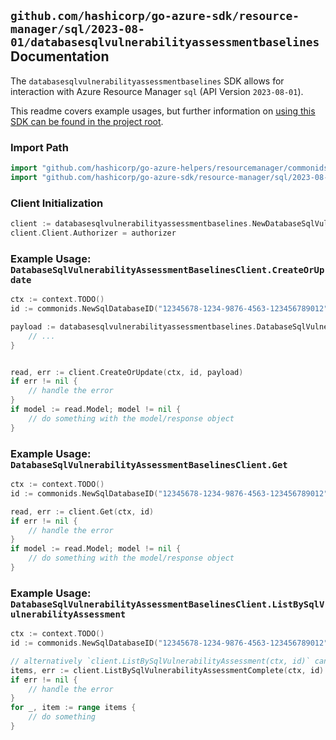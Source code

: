 
## `github.com/hashicorp/go-azure-sdk/resource-manager/sql/2023-08-01/databasesqlvulnerabilityassessmentbaselines` Documentation

The `databasesqlvulnerabilityassessmentbaselines` SDK allows for interaction with Azure Resource Manager `sql` (API Version `2023-08-01`).

This readme covers example usages, but further information on [using this SDK can be found in the project root](https://github.com/hashicorp/go-azure-sdk/tree/main/docs).

### Import Path

```go
import "github.com/hashicorp/go-azure-helpers/resourcemanager/commonids"
import "github.com/hashicorp/go-azure-sdk/resource-manager/sql/2023-08-01/databasesqlvulnerabilityassessmentbaselines"
```


### Client Initialization

```go
client := databasesqlvulnerabilityassessmentbaselines.NewDatabaseSqlVulnerabilityAssessmentBaselinesClientWithBaseURI("https://management.azure.com")
client.Client.Authorizer = authorizer
```


### Example Usage: `DatabaseSqlVulnerabilityAssessmentBaselinesClient.CreateOrUpdate`

```go
ctx := context.TODO()
id := commonids.NewSqlDatabaseID("12345678-1234-9876-4563-123456789012", "example-resource-group", "serverName", "databaseName")

payload := databasesqlvulnerabilityassessmentbaselines.DatabaseSqlVulnerabilityAssessmentRuleBaselineListInput{
	// ...
}


read, err := client.CreateOrUpdate(ctx, id, payload)
if err != nil {
	// handle the error
}
if model := read.Model; model != nil {
	// do something with the model/response object
}
```


### Example Usage: `DatabaseSqlVulnerabilityAssessmentBaselinesClient.Get`

```go
ctx := context.TODO()
id := commonids.NewSqlDatabaseID("12345678-1234-9876-4563-123456789012", "example-resource-group", "serverName", "databaseName")

read, err := client.Get(ctx, id)
if err != nil {
	// handle the error
}
if model := read.Model; model != nil {
	// do something with the model/response object
}
```


### Example Usage: `DatabaseSqlVulnerabilityAssessmentBaselinesClient.ListBySqlVulnerabilityAssessment`

```go
ctx := context.TODO()
id := commonids.NewSqlDatabaseID("12345678-1234-9876-4563-123456789012", "example-resource-group", "serverName", "databaseName")

// alternatively `client.ListBySqlVulnerabilityAssessment(ctx, id)` can be used to do batched pagination
items, err := client.ListBySqlVulnerabilityAssessmentComplete(ctx, id)
if err != nil {
	// handle the error
}
for _, item := range items {
	// do something
}
```
